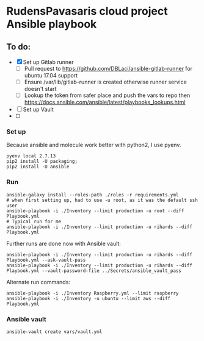 # RudensPavasaris cloud project Ansible playbook

## To do:
- [x] Set up Gitlab runner
  - [ ] Pull request to https://github.com/DBLaci/ansible-gitlab-runner for ubuntu 17.04 support
  - [ ] Ensure /var/lib/gitlab-runner is created otherwise runner service doesn't start
  - [ ] Lookup the token from safer place and push the vars to repo then https://docs.ansible.com/ansible/latest/playbooks_lookups.html
- [ ] Set up Vault
- [ ]

### Set up
Because ansible and molecule work better with python2, I use pyenv.
```
pyenv local 2.7.13
pip2 install -U packaging;
pip2 install -U ansible
```

### Run
```
ansible-galaxy install --roles-path ./roles -r requirements.yml
# when first setting up, had to use -u root, as it was the default ssh user
ansible-playbook -i ./Inventory --limit production -u root --diff Playbook.yml
# Typical run for me
ansible-playbook -i ./Inventory --limit production -u rihards --diff Playbook.yml
```
Further runs are done now with Ansible vault:
```
ansible-playbook -i ./Inventory --limit production -u rihards --diff Playbook.yml --ask-vault-pass
ansible-playbook -i ./Inventory --limit production -u rihards --diff Playbook.yml --vault-password-file ../Secrets/ansible_vault_pass
```

Alternate run commands:
```
ansible-playbook -i ./Inventory Raspberry.yml --limit raspberry
ansible-playbook -i ./Inventory -u ubuntu --limit aws --diff Playbook.yml
```


### Ansible vault
```
ansible-vault create vars/vault.yml
```